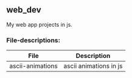 ## web_dev

My web app projects in js.

### File-descriptions:


| __File__    | __Description__ |
|-------------|-----------------|
| ascii-animations  |        ascii animations in js |

